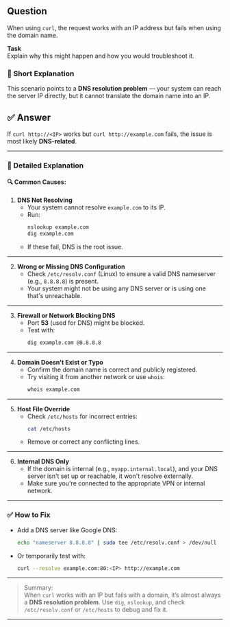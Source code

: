 ## Question  
When using `curl`, the request works with an IP address but fails when using the domain name.

**Task**  
Explain why this might happen and how you would troubleshoot it.

### 📝 Short Explanation  
This scenario points to a **DNS resolution problem** — your system can reach the server IP directly, but it cannot translate the domain name into an IP.

## ✅ Answer  

If `curl http://<IP>` works but `curl http://example.com` fails, the issue is most likely **DNS-related**.

---

### 📘 Detailed Explanation

#### 🔍 Common Causes:

1. **DNS Not Resolving**
   - Your system cannot resolve `example.com` to its IP.
   - Run:
     ```bash
     nslookup example.com
     dig example.com
     ```
   - If these fail, DNS is the root issue.

---

2. **Wrong or Missing DNS Configuration**
   - Check `/etc/resolv.conf` (Linux) to ensure a valid DNS nameserver (e.g., `8.8.8.8`) is present.
   - Your system might not be using any DNS server or is using one that's unreachable.

---

3. **Firewall or Network Blocking DNS**
   - Port **53** (used for DNS) might be blocked.
   - Test with:
     ```bash
     dig example.com @8.8.8.8
     ```

---

4. **Domain Doesn't Exist or Typo**
   - Confirm the domain name is correct and publicly registered.
   - Try visiting it from another network or use `whois`:
     ```bash
     whois example.com
     ```

---

5. **Host File Override**
   - Check `/etc/hosts` for incorrect entries:
     ```bash
     cat /etc/hosts
     ```
   - Remove or correct any conflicting lines.

---

6. **Internal DNS Only**
   - If the domain is internal (e.g., `myapp.internal.local`), and your DNS server isn't set up or reachable, it won't resolve externally.
   - Make sure you're connected to the appropriate VPN or internal network.

---

### ✅ How to Fix

- Add a DNS server like Google DNS:
  ```bash
  echo "nameserver 8.8.8.8" | sudo tee /etc/resolv.conf > /dev/null
  ```

- Or temporarily test with:
  ```bash
  curl --resolve example.com:80:<IP> http://example.com
  ```

---

> Summary:  
> When `curl` works with an IP but fails with a domain, it’s almost always a **DNS resolution problem**. Use `dig`, `nslookup`, and check `/etc/resolv.conf` or `/etc/hosts` to debug and fix it.

---
